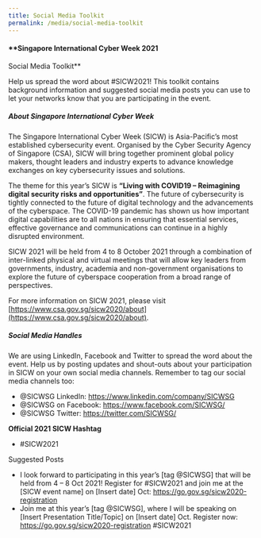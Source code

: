 ```yaml
---
title: Social Media Toolkit
permalink: /media/social-media-toolkit
---
```

#### **Singapore International Cyber Week 2021  
Social Media Toolkit**

Help us spread the word about #SICW2021! This toolkit contains background information and suggested social media posts you can use to let your networks know that you are participating in the event. 

##### **About Singapore International Cyber Week**

The Singapore International Cyber Week (SICW) is Asia-Pacific’s most established cybersecurity event. Organised by the Cyber Security Agency of Singapore (CSA), SICW will bring together prominent global policy makers, thought leaders and industry experts to advance knowledge exchanges on key cybersecurity issues and solutions.

The theme for this year’s SICW is **“Living with COVID19 – Reimagining digital security risks and opportunities”**. The future of cybersecurity is tightly connected to the future of digital technology and the advancements of the cyberspace. The COVID-19 pandemic has shown us how important digital capabilities are to all nations in ensuring that essential services, effective governance and communications can continue in a highly disrupted environment.

SICW 2021 will be held from 4 to 8 October 2021 through a combination of inter-linked physical and virtual meetings that will allow key leaders from governments, industry, academia and non-government organisations to explore the future of cyberspace cooperation from a broad range of perspectives. 

For more information on SICW 2021, please visit [https://www.csa.gov.sg/sicw2020/about](https://www.csa.gov.sg/sicw2020/about). 


##### Social Media Handles

We are using LinkedIn, Facebook and Twitter  to spread the word about the event. Help us by posting updates and shout-outs about your participation in SICW on your own social media channels. Remember to tag our social media channels too: 
+ @SICWSG LinkedIn: https://www.linkedin.com/company/SICWSG
+ @SICWSG on Facebook: https://www.facebook.com/SICWSG/
+ @SICWSG Twitter: https://twitter.com/SICWSG/ 

**Official 2021 SICW Hashtag**
+ #SICW2021

Suggested Posts

+ I look forward to participating in this year’s [tag @SICWSG] that will be held from 4 – 8 Oct 2021! Register for #SICW2021 and join me at the [SICW event name] on [Insert date] Oct: https://go.gov.sg/sicw2020-registration
+ Join me at this year’s [tag @SICWSG], where I will be speaking on [Insert Presentation Title/Topic] on [Insert date] Oct. Register now: https://go.gov.sg/sicw2020-registration   #SICW2021
